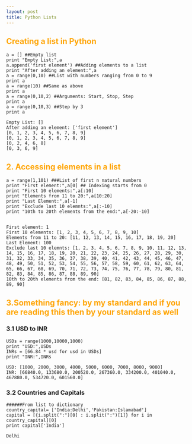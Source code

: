 ```yaml
---
layout: post
title: Python Lists
---
```



## <span style="color:Orange; ">Creating a list in Python</span>


    a = [] ##Empty list
    print "Empty List:",a
    a.append('first element') ##Adding elements to a list
    print "After adding an element:",a
    a = range(0,10) ##List with numbers ranging from 0 to 9
    print a
    a = range(10) ##Same as above
    print a
    a = range(0,10,2) ##Arguments: Start, Stop, Step
    print a
    a = range(0,10,3) ##Step by 3
    print a

    Empty List: []
    After adding an element: ['first element']
    [0, 1, 2, 3, 4, 5, 6, 7, 8, 9]
    [0, 1, 2, 3, 4, 5, 6, 7, 8, 9]
    [0, 2, 4, 6, 8]
    [0, 3, 6, 9]



## <span style="color:Orange; ">2. Accessing elements in a list</span>



    a = range(1,101) ###List of first n natural numbers 
    print "First element:",a[0] ## Indexing starts from 0
    print "First 10 elements:",a[:10]
    print "Elements from 11 to 20:",a[10:20]
    print "Last Element:",a[-1]
    print "Exclude last 10 elemnts:",a[:-10]
    print "10th to 20th elements from the end:",a[-20:-10]


    First element: 1
    First 10 elements: [1, 2, 3, 4, 5, 6, 7, 8, 9, 10]
    Elements from 11 to 20: [11, 12, 13, 14, 15, 16, 17, 18, 19, 20]
    Last Element: 100
    Exclude last 10 elemnts: [1, 2, 3, 4, 5, 6, 7, 8, 9, 10, 11, 12, 13, 14, 15, 16, 17, 18, 19, 20, 21, 22, 23, 24, 25, 26, 27, 28, 29, 30, 31, 32, 33, 34, 35, 36, 37, 38, 39, 40, 41, 42, 43, 44, 45, 46, 47, 48, 49, 50, 51, 52, 53, 54, 55, 56, 57, 58, 59, 60, 61, 62, 63, 64, 65, 66, 67, 68, 69, 70, 71, 72, 73, 74, 75, 76, 77, 78, 79, 80, 81, 82, 83, 84, 85, 86, 87, 88, 89, 90]
    10th to 20th elements from the end: [81, 82, 83, 84, 85, 86, 87, 88, 89, 90]


## <span style="color:Orange; ">3.Something fancy: by my standard and if you are reading this then by your standard as well</span>

### 3.1 USD to INR


    USDs = range(1000,10000,1000)
    print "USD:",USDs
    INRs = [66.84 * usd for usd in USDs]
    print "INR:",INRs

    USD: [1000, 2000, 3000, 4000, 5000, 6000, 7000, 8000, 9000]
    INR: [66840.0, 133680.0, 200520.0, 267360.0, 334200.0, 401040.0, 467880.0, 534720.0, 601560.0]


### 3.2 Countries and Capitals


    ######From list to dictionary
    country_capital= ['India:Delhi','Pakistan:Islamabad']
    capital = [{i.split(":")[0] : i.split(":")[1]} for i in country_capital][0]
    print capital['India']

    Delhi
